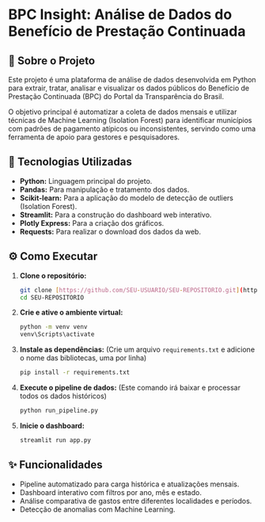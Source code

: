 # BPC Insight: Análise de Dados do Benefício de Prestação Continuada

## 📖 Sobre o Projeto

Este projeto é uma plataforma de análise de dados desenvolvida em Python para extrair, tratar, analisar e visualizar os dados públicos do Benefício de Prestação Continuada (BPC) do Portal da Transparência do Brasil.

O objetivo principal é automatizar a coleta de dados mensais e utilizar técnicas de Machine Learning (Isolation Forest) para identificar municípios com padrões de pagamento atípicos ou inconsistentes, servindo como uma ferramenta de apoio para gestores e pesquisadores.

## 🚀 Tecnologias Utilizadas

- **Python:** Linguagem principal do projeto.
- **Pandas:** Para manipulação e tratamento dos dados.
- **Scikit-learn:** Para a aplicação do modelo de detecção de outliers (Isolation Forest).
- **Streamlit:** Para a construção do dashboard web interativo.
- **Plotly Express:** Para a criação dos gráficos.
- **Requests:** Para realizar o download dos dados da web.

## ⚙️ Como Executar

1.  **Clone o repositório:**
    ```bash
    git clone [https://github.com/SEU-USUARIO/SEU-REPOSITORIO.git](https://github.com/SEU-USUARIO/SEU-REPOSITORIO.git)
    cd SEU-REPOSITORIO
    ```

2.  **Crie e ative o ambiente virtual:**
    ```bash
    python -m venv venv
    venv\Scripts\activate
    ```

3.  **Instale as dependências:**
    (Crie um arquivo `requirements.txt` e adicione o nome das bibliotecas, uma por linha)
    ```bash
    pip install -r requirements.txt
    ```

4.  **Execute o pipeline de dados:**
    (Este comando irá baixar e processar todos os dados históricos)
    ```bash
    python run_pipeline.py
    ```

5.  **Inicie o dashboard:**
    ```bash
    streamlit run app.py
    ```

## ✨ Funcionalidades

- Pipeline automatizado para carga histórica e atualizações mensais.
- Dashboard interativo com filtros por ano, mês e estado.
- Análise comparativa de gastos entre diferentes localidades e períodos.
- Detecção de anomalias com Machine Learning.